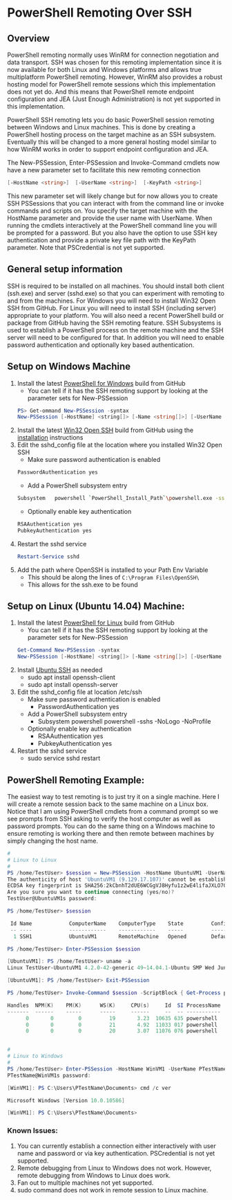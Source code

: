 # PowerShell Remoting Over SSH

## Overview
PowerShell remoting normally uses WinRM for connection negotiation and data transport.  SSH was chosen for this remoting implementation since it is now available for both Linux and Windows platforms and allows true multiplatform PowerShell remoting.  However, WinRM also provides a robust hosting model for PowerShell remote sessions which this implementation does not yet do.  And this means that PowerShell remote endpoint configuration and JEA (Just Enough Administration) is not yet supported in this implementation.

PowerShell SSH remoting lets you do basic PowerShell session remoting between Windows and Linux machines.  This is done by creating a PowerShell hosting process on the target machine as an SSH subsystem.  Eventually this will be changed to a more general hosting model similar to how WinRM works in order to support endpoint configuration and JEA.

The New-PSSession, Enter-PSSession and Invoke-Command cmdlets now have a new parameter set to facilitate this new remoting connection
```powershell
[-HostName <string>]  [-UserName <string>]  [-KeyPath <string>]
```
This new parameter set will likely change but for now allows you to create SSH PSSessions that you can interact with from the command line or invoke commands and scripts on.
You specify the target machine with the HostName parameter and provide the user name with UserName.  When running the cmdlets interactively at the PowerShell command line you will be prompted for a password.  But you also have the option to use SSH key authentication and provide a private key file path with the KeyPath parameter.  Note that PSCredential is not yet supported.

## General setup information
SSH is required to be installed on all machines.  You should install both client (ssh.exe) and server (sshd.exe) so that you can experiment with remoting to and from the machines.
For Windows you will need to install Win32 Open SSH from GitHub.  For Linux you will need to install SSH (including server) appropriate to your platform.  You will also need a recent PowerShell build or package from GitHub having the SSH remoting feature.  SSH Subsystems is used to establish a PowerShell process on the remote machine and the SSH server will need to be configured for that.  In addition you will need to enable password authentication and optionally key based authentication.

## Setup on Windows Machine
1.  Install the latest [PowerShell for Windows] build from GitHub
    - You can tell if it has the SSH remoting support by looking at the parameter sets for New-PSSession
    ```powershell
    PS> Get-ommand New-PSSession -syntax
    New-PSSession [-HostName] <string[]> [-Name <string[]>] [-UserName <string>] [-KeyFilePath <string>] [-SSHTransport] [<CommonParameters>]
    ```
2.  Install the latest [Win32 Open SSH] build from GitHub using the [installation] instructions
3.  Edit the sshd_config file at the location where you installed Win32 Open SSH
    - Make sure password authentication is enabled
    ```bash
    PasswordAuthentication yes
    ```
    - Add a PowerShell subsystem entry
    ```bash
    Subsystem	powershell `PowerShell_Install_Path`\powershell.exe -sshs -NoLogo -NoProfile
    ```
    - Optionally enable key authentication
    ```bash
    RSAAuthentication yes
    PubkeyAuthentication yes
    ```
4.  Restart the sshd service
    ```powershell
    Restart-Service sshd
    ```
5. Add the path where OpenSSH is installed to your Path Env Variable
    - This should be along the lines of `C:\Program Files\OpenSSH\`
    - This allows for the ssh.exe to be found

## Setup on Linux (Ubuntu 14.04) Machine:
1.  Install the latest [PowerShell for Linux] build from GitHub
    - You can tell if it has the SSH remoting support by looking at the parameter sets for New-PSSession
    ```powershell
    Get-Command New-PSSession -syntax
    New-PSSession [-HostName] <string[]> [-Name <string[]>] [-UserName <string>] [-KeyFilePath <string>] [-SSHTransport] [<CommonParameters>]
    ```
2.  Install [Ubuntu SSH] as needed
    - sudo apt install openssh-client
    - sudo apt install openssh-server
3.  Edit the sshd_config file at location /etc/ssh
    - Make sure password authentication is enabled
      + PasswordAuthentication yes
    - Add a PowerShell subsystem entry
      + Subsystem powershell powershell -sshs -NoLogo -NoProfile
    - Optionally enable key authentication
      + RSAAuthentication yes
      + PubkeyAuthentication yes
4.  Restart the sshd service
    - sudo service sshd restart

## PowerShell Remoting Example:
The easiest way to test remoting is to just try it on a single machine.  Here I will create a remote session back to the same machine on a Linux box.  Notice that I am using PowerShell cmdlets from a command prompt so we see prompts from SSH asking to verify the host computer as well as password prompts.  You can do the same thing on a Windows machine to ensure remoting is working there and then remote between machines by simply changing the host name.

```powershell
#
# Linux to Linux
#
PS /home/TestUser> $session = New-PSSession -HostName UbuntuVM1 -UserName TestUser
The authenticity of host 'UbuntuVM1 (9.129.17.107)' cannot be established.
ECDSA key fingerprint is SHA256:2kCbnhT2dUE6WCGgVJ8Hyfu1z2wE4lifaJXLO7QJy0Y.
Are you sure you want to continue connecting (yes/no)?
TestUser@UbuntuVM1s password:

PS /home/TestUser> $session

 Id Name            ComputerName    ComputerType    State         ConfigurationName     Availability
 -- ----            ------------    ------------    -----         -----------------     ------------
  1 SSH1            UbuntuVM1       RemoteMachine   Opened        DefaultShell             Available

PS /home/TestUser> Enter-PSSession $session

[UbuntuVM1]: PS /home/TestUser> uname -a
Linux TestUser-UbuntuVM1 4.2.0-42-generic 49~14.04.1-Ubuntu SMP Wed Jun 29 20:22:11 UTC 2016 x86_64 x86_64 x86_64 GNU/Linux

[UbuntuVM1]: PS /home/TestUser> Exit-PSSession

PS /home/TestUser> Invoke-Command $session -ScriptBlock { Get-Process powershell }

Handles  NPM(K)    PM(K)      WS(K)     CPU(s)     Id  SI ProcessName                    PSComputerName
-------  ------    -----      -----     ------     --  -- -----------                    --------------
      0       0        0         19       3.23  10635 635 powershell                     UbuntuVM1
      0       0        0         21       4.92  11033 017 powershell                     UbuntuVM1
      0       0        0         20       3.07  11076 076 powershell                     UbuntuVM1


#
# Linux to Windows
#
PS /home/TestUser> Enter-PSSession -HostName WinVM1 -UserName PTestName
PTestName@WinVM1s password:

[WinVM1]: PS C:\Users\PTestName\Documents> cmd /c ver

Microsoft Windows [Version 10.0.10586]

[WinVM1]: PS C:\Users\PTestName\Documents> 
```

### Known Issues:
1.  You can currently establish a connection either interactively with user name and password or via key authentication.  PSCredential is not yet supported.
2.  Remote debugging from Linux to Windows does not work.  However, remote debugging from Windows to Linux does work.
3.  Fan out to multiple machines not yet supported.
4.  sudo command does not work in remote session to Linux machine.

[PowerShell for Windows]: https://github.com/PowerShell/PowerShell/blob/master/docs/installation/windows.md#msi
[Win32 Open SSH]: https://github.com/PowerShell/Win32-OpenSSH
[installation]: https://github.com/PowerShell/Win32-OpenSSH/wiki/Install-Win32-OpenSSH
[PowerShell for Linux]: https://github.com/PowerShell/PowerShell/blob/master/docs/installation/linux.md#ubuntu-1404
[Ubuntu SSH]: https://help.ubuntu.com/lts/serverguide/openssh-server.html
